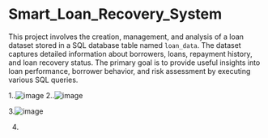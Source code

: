 # Smart_Loan_Recovery_System

This project involves the creation, management, and analysis of a loan dataset stored in a SQL database table named `loan_data`. The dataset captures detailed information about borrowers, loans, repayment history, and loan recovery status. 
The primary goal is to provide useful insights into loan performance, borrower behavior, and risk assessment by executing various SQL queries.


1..![image](https://github.com/user-attachments/assets/8c8c5807-3bec-4367-97a7-14c87f08949a)
2..![image](https://github.com/user-attachments/assets/c33f3c59-3b0f-4a91-93cc-948e56fe0da4)

3.![image](https://github.com/user-attachments/assets/f05c21d7-2257-48f9-a3b6-07e51ae1420f)

4.
